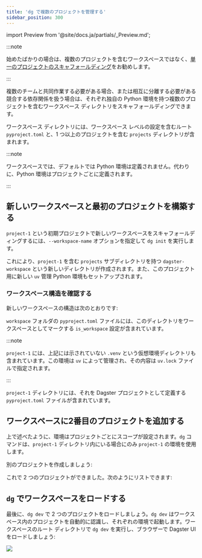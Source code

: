 ```yaml
---
title: 'dg で複数のプロジェクトを管理する'
sidebar_position: 300
---
```


import Preview from '@site/docs.ja/partials/\_Preview.md';

<Preview />

:::note

始めたばかりの場合は、複数のプロジェクトを含むワークスペースではなく、[単一のプロジェクトのスキャフォールディング](/guides/labs/dg/scaffolding-a-project)をお勧めします。

:::

複数のチームと共同作業する必要がある場合、または相互に分離する必要がある競合する依存関係を扱う場合は、それぞれ独自の Python 環境を持つ複数のプロジェクトを含むワークスペース ディレクトリをスキャフォールディングできます。

ワークスペース ディレクトリには、ワークスペース レベルの設定を含むルート `pyproject.toml` と、1 つ以上のプロジェクトを含む `projects` ディレクトリが含まれます。

:::note

ワークスペースでは、デフォルトでは Python 環境は定義されません。代わりに、Python 環境はプロジェクトごとに定義されます。

:::

## 新しいワークスペースと最初のプロジェクトを構築する

`project-1` という初期プロジェクトで新しいワークスペースをスキャフォールディングするには、`--workspace-name` オプションを指定して `dg init` を実行します。

<CliInvocationExample path="docs_snippets/docs_snippets/guides/dg/workspace/1-dg-init.txt" />

これにより、`project-1` を含む `projects` サブディレクトリを持つ `dagster-workspace` という新しいディレクトリが作成されます。また、このプロジェクト用に新しい `uv` 管理 Python 環境もセットアップされます。

### ワークスペース構造を確認する

新しいワークスペースの構造は次のとおりです:

<CliInvocationExample path="docs_snippets/docs_snippets/guides/dg/workspace/2-tree.txt" />

`workspace` フォルダの `pyproject.toml` ファイルには、このディレクトリをワークスペースとしてマークする `is_workspace` 設定が含まれています。

<CodeExample
  path="docs_snippets/docs_snippets/guides/dg/workspace/3-pyproject.toml"
  language="TOML"
  title="workspace/pyproject.toml"
/>

:::note

`project-1` には、上記には示されていない `.venv` という仮想環境ディレクトリも含まれています。この環境は `uv` によって管理され、その内容は `uv.lock` ファイルで指定されます。

:::

`project-1` ディレクトリには、それを Dagster プロジェクトとして定義する `pyproject.toml` ファイルが含まれています。

<CodeExample
  path="docs_snippets/docs_snippets/guides/dg/workspace/4-project-pyproject.toml"
  language="TOML"
  title="workspace/projects/project-1/pyproject.toml"
/>

## ワークスペースに2番目のプロジェクトを追加する

上で述べたように、環境はプロジェクトごとにスコープが設定されます。`dg` コマンドは、`project-1` ディレクトリ内にいる場合にのみ `project-1` の環境を使用します。

別のプロジェクトを作成しましょう:

<CliInvocationExample path="docs_snippets/docs_snippets/guides/dg/workspace/5-scaffold-project.txt" />

これで 2 つのプロジェクトができました。次のようにリストできます:

<CliInvocationExample path="docs_snippets/docs_snippets/guides/dg/workspace/6-project-list.txt" />

## `dg` でワークスペースをロードする

最後に、`dg dev` で 2 つのプロジェクトをロードしましょう。`dg dev` はワークスペース内のプロジェクトを自動的に認識し、それぞれの環境で起動します。ワークスペースのルート ディレクトリで `dg dev` を実行し、ブラウザーで Dagster UI をロードしましょう:

<CliInvocationExample contents="cd ../.. && dg dev" />

![](/images/guides/build/projects-and-components/setting-up-a-workspace/two-projects.png)
